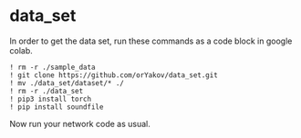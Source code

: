 # data_set
In order to get the data set, run these commands as a code block in google colab.
```
! rm -r ./sample_data
! git clone https://github.com/orYakov/data_set.git
! mv ./data_set/dataset/* ./
! rm -r ./data_set
! pip3 install torch
! pip install soundfile
```
Now run your network code as usual.
